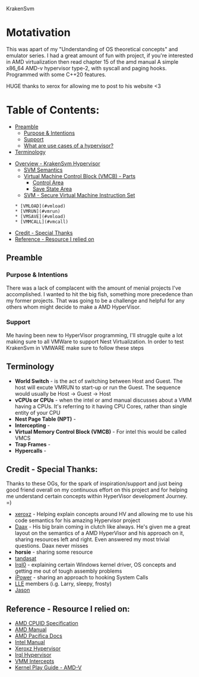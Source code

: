 KrakenSvm

# Motativation
This was apart of my "Understanding of OS theoretical concepts" and emulator series. I had a great amount of fun with project, if you're interested in AMD virtualization then read chapter 15 of the amd manual 
A simple x86_64 AMD-v hypervisor type-2, with syscall and paging hooks. Programmed with some C++20 features.

HUGE thanks to xerox for allowing me to post to his website <3
# Table of Contents:
* [Preamble](#preamble)
   * [Purpose & Intentions](#purpose--intentions) 
   * [Support](#support)
   * [What are use cases of a hypervisor?](#what-are-use-cases-of-a-hypervisor)
   <!-- for #purpose talk about why you did this,
		the lack of resource they had for this.-->
* [Terminology](#terminology)
<!-- Add a introduction later on, once you start writing a blog 
     POST PICTURE AND CODE SNIPPETS. Don't forget!!!!!-->

* [Overview - KrakenSvm Hypervisor](#overview)
   * [SVM Semantics](#hv_semantics)
   * [Virtual Machine Control Block (VMCB) - Parts](#vmcb_parts)
	  * [Control Area](#control_area)
	  * [Save State Area](#save_state)
   * [SVM - Secure Virtual Machine Instruction Set](#intru_set)
   <!-- Look deeper into the instructions by "stepping into" them-->
	  * [VMLOAD](#vmload)
	  * [VMRUN](#vmrun)
	  * [VMSAVE](#vmload)
	  * [VMMCALL](#vmcall)
* [Credit - Special Thanks](#credit---special-thanks)
* [Reference - Resource I relied on](#reference---resource-i-relied-on)

<!-- 
	put kernel driver concepts
	i.e. Dispatch and passive levels, IRQ levels,
	IOCTL
	
	explain what a guess mode is, explain what the 
	host is, explain how this HV is different from 
	mainstream HVs (VMWARE, VBOX), explain world switching,
	explain how injection works, explain the VM instructions
	better. Explain something that you may not have considered
	
	explain what a MSR-bitmap is,
	explain what VMEXIT is
-->

## Preamble
### Purpose & Intentions
There was a lack of complacent with the amount of menial projects
I've accomplished. I wanted to hit the big fish, something more precedence than my former projects. That was going to be a challenge 
and helpful for any others whom might decide to make a AMD HyperVisor.

### Support
Me having been new to HyperVisor programming, I'll struggle quite a lot making sure to all VMWare to support Nest Virtualization.
In order to test KrakenSvm in VMWARE make sure to follow these steps

<!-- this should have more spacing, and remove VMCB and add it to when you're write about the -->
## Terminology 
   * **World Switch** - is the act of switching between Host and Guest. The host will excute VMRUN to start-up or run the Guest. The sequence would usually be Host -> Guest -> Host 
   * **vCPUs or CPUs** - when the intel or amd manual discusses about a VMM having a CPUs. It's referring to it having CPU Cores, rather than single entity of your CPU
   * **Nest Page Table (NPT)** -
   * **Intercepting** - 
   * **Virtual Memory Control Block (VMCB)** - For intel this would be called VMCS
   * **Trap Frames** - 
   * **Hypercalls** -

## Credit - Special Thanks:
  Thanks to these OGs, for the spark of inspiration/support and just being good friend overall on my continuous effort on this project and for helping me understand certain concepts within HyperVisor development Journey. =)
  * [xeroxz](https://twitter.com/_xeroxz?lang=en) - Helping explain concepts around HV and allowing me to use his code semantics for his amazing Hypervisor project
  * [Daax](https://twitter.com/daax_rynd) - His big brain coming in clutch like always. He's given me a great layout on the semantics of a AMD HyperVisor and his approach on it, sharing resources left and right. Even answered my most trivial questions. Daax never misses
  * **horsie** - sharing some resource
  * [tandasat](https://github.com/tandasat/SimpleSvm/)
  * [Irql0](https://github.com/irql0) - explaining certain Windows kernel driver, OS concepts and getting me out of tough assembly problems
  * [iPower](https://github.com/iPower) - sharing an approach to hooking System Calls
  * [LLE](https://discord.gg/MvtdVcUsJs) members (i.g. Larry, sleepy, frosty)
  * [Jason](https://github.com/johnsonjason)
   
 ## Reference - Resource I relied on:
   * [AMD CPUID Specification](http://developer.amd.com/wordpress/media/2012/10/254811.pdf)
   * [AMD Manual](https://www.amd.com/system/files/TechDocs/24593.pdf) 
   * [AMD Pacifica Docs](https://courses.cs.vt.edu/~cs5204/fall07-kafura/Papers/Virtualization/AMD-Pacifica-slides.pdf)
   * [Intel Manual](https://software.intel.com/content/www/us/en/develop/articles/intel-sdm.html)
   * [Xeroxz Hypervisor](https://githacks.org/_xeroxz/bluepill)
   * [Irql Hypervisor](https://github.com/irql0/limevisor)
   * [VMM Intercepts](https://performancebydesign.blogspot.com/2017/12/hyper-v-architecture-intercepts.html)
   * [Kernel Play Guide - AMD-V](https://nskernel.gitbook.io/kernel-play-guide/kvm/amd-v-and-sev)
   
 <!-- 
 for any unknown understandings
  - windows stack ABI = https://www.gamasutra.com/view/news/178446/Indepth_Windows_x64_ABI_Stack_frames.php
  -->
